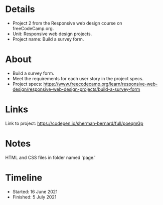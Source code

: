 # Details
- Project 2 from the Responsive web design course on freeCodeCamp.org.
- Unit: Responsive web design projects.
- Project name: Build a survey form.

# About
- Build a survey form. 
- Meet the requirements for each user story in the project specs.
- Project specs: https://www.freecodecamp.org/learn/responsive-web-design/responsive-web-design-projects/build-a-survey-form

# Links
Link to project: https://codepen.io/sherman-bernard/full/poeqmGp

# Notes
HTML and CSS files in folder named 'page.'

# Timeline
- Started: 16 June 2021
- Finished: 5 July 2021